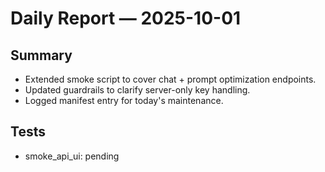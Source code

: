 # Daily Report — 2025-10-01

## Summary
- Extended smoke script to cover chat + prompt optimization endpoints.
- Updated guardrails to clarify server-only key handling.
- Logged manifest entry for today's maintenance.

## Tests
- smoke_api_ui: pending
